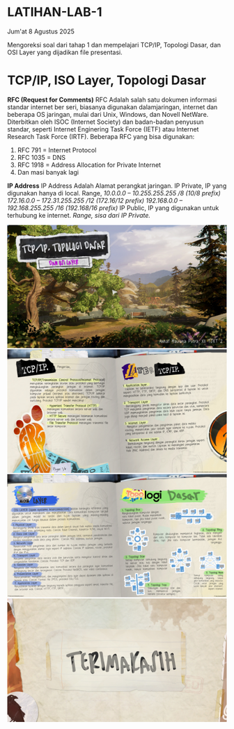 # LATIHAN-LAB-1
Jum'at 8 Agustus 2025

Mengoreksi soal dari tahap 1 dan mempelajari TCP/IP, Topologi Dasar, dan OSI Layer yang dijadikan file presentasi.

# TCP/IP, ISO Layer, Topologi Dasar

**RFC (Request for Comments)**
	RFC Adalah salah satu dokumen informasi standar internet ber seri, biasanya digunakan dalamjaringan, internet dan beberapa OS jaringan, mulai dari Unix, Windows, dan Novell NetWare. Diterbitkan oleh ISOC (Internet Society) dan badan-badan penyusun standar, seperti Internet Enginering Task Force (IETF) atau Internet Research Task Force (IRTF). 
Beberapa RFC yang bisa digunakan:
1. RFC 791 = Internet Protocol
2. RFC 1035 = DNS
3. RFC 1918 = Address Allocation for Private Internet
4. Dan masi banyak lagi

**IP Address**
IP Address Adalah Alamat perangkat jaringan.
IP Private, IP yang digunakan hanya di local.
Range,
*10.0.0.0 – 10.255.255.255 /8 (10/8 prefix)
172.16.0.0 – 172.31.255.255 /12 (172.16/12 prefix)
192.168.0.0 – 192.168.255.255 /16 (192.168/16 prefix)*
IP Public, IP yang digunakan untuk terhubung ke internet.
*Range, sisa dari IP Private.*

![cover](cover.jpg)
![first](first.jpg)
![second](second.jpg)
![last](last.jpg)
